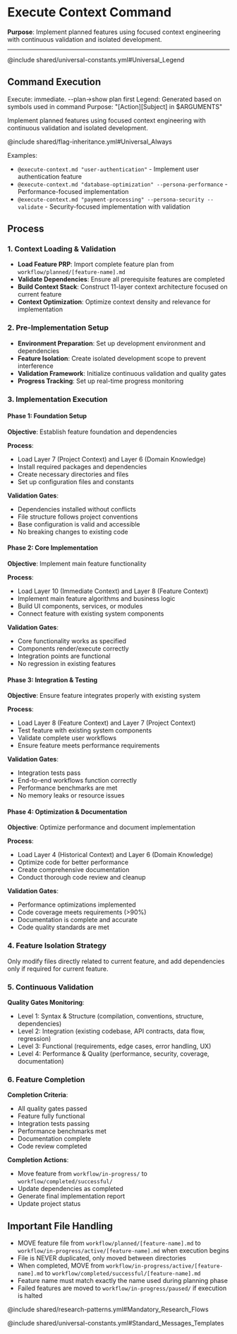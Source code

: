 # Execute Context Command

**Purpose**: Implement planned features using focused context engineering with continuous validation and isolated development.

---

@include shared/universal-constants.yml#Universal_Legend

## Command Execution
Execute: immediate. --plan→show plan first
Legend: Generated based on symbols used in command
Purpose: "[Action][Subject] in $ARGUMENTS"

Implement planned features using focused context engineering with continuous validation and isolated development.

@include shared/flag-inheritance.yml#Universal_Always

Examples:
- `@execute-context.md "user-authentication"` - Implement user authentication feature
- `@execute-context.md "database-optimization" --persona-performance` - Performance-focused implementation
- `@execute-context.md "payment-processing" --persona-security --validate` - Security-focused implementation with validation

## Process

### 1. Context Loading & Validation
- **Load Feature PRP**: Import complete feature plan from `workflow/planned/[feature-name].md`
- **Validate Dependencies**: Ensure all prerequisite features are completed
- **Build Context Stack**: Construct 11-layer context architecture focused on current feature
- **Context Optimization**: Optimize context density and relevance for implementation

### 2. Pre-Implementation Setup
- **Environment Preparation**: Set up development environment and dependencies
- **Feature Isolation**: Create isolated development scope to prevent interference
- **Validation Framework**: Initialize continuous validation and quality gates
- **Progress Tracking**: Set up real-time progress monitoring

### 3. Implementation Execution

#### Phase 1: Foundation Setup
**Objective**: Establish feature foundation and dependencies

**Process**:
- Load Layer 7 (Project Context) and Layer 6 (Domain Knowledge)
- Install required packages and dependencies
- Create necessary directories and files
- Set up configuration files and constants

**Validation Gates**:
- Dependencies installed without conflicts
- File structure follows project conventions
- Base configuration is valid and accessible
- No breaking changes to existing code

#### Phase 2: Core Implementation
**Objective**: Implement main feature functionality

**Process**:
- Load Layer 10 (Immediate Context) and Layer 8 (Feature Context)
- Implement main feature algorithms and business logic
- Build UI components, services, or modules
- Connect feature with existing system components

**Validation Gates**:
- Core functionality works as specified
- Components render/execute correctly
- Integration points are functional
- No regression in existing features

#### Phase 3: Integration & Testing
**Objective**: Ensure feature integrates properly with existing system

**Process**:
- Load Layer 8 (Feature Context) and Layer 7 (Project Context)
- Test feature with existing system components
- Validate complete user workflows
- Ensure feature meets performance requirements

**Validation Gates**:
- Integration tests pass
- End-to-end workflows function correctly
- Performance benchmarks are met
- No memory leaks or resource issues

#### Phase 4: Optimization & Documentation
**Objective**: Optimize performance and document implementation

**Process**:
- Load Layer 4 (Historical Context) and Layer 6 (Domain Knowledge)
- Optimize code for better performance
- Create comprehensive documentation
- Conduct thorough code review and cleanup

**Validation Gates**:
- Performance optimizations implemented
- Code coverage meets requirements (>90%)
- Documentation is complete and accurate
- Code quality standards are met

### 4. Feature Isolation Strategy

Only modify files directly related to current feature, and add dependencies only if required for current feature.

### 5. Continuous Validation

**Quality Gates Monitoring**:
- Level 1: Syntax & Structure (compilation, conventions, structure, dependencies)
- Level 2: Integration (existing codebase, API contracts, data flow, regression)
- Level 3: Functional (requirements, edge cases, error handling, UX)
- Level 4: Performance & Quality (performance, security, coverage, documentation)

### 6. Feature Completion

**Completion Criteria**:
- All quality gates passed
- Feature fully functional
- Integration tests passing
- Performance benchmarks met
- Documentation complete
- Code review completed

**Completion Actions**:
- Move feature from `workflow/in-progress/` to `workflow/completed/successful/`
- Update dependencies as completed
- Generate final implementation report
- Update project status

## Important File Handling
- MOVE feature file from `workflow/planned/[feature-name].md` to `workflow/in-progress/active/[feature-name].md` when execution begins
- File is NEVER duplicated, only moved between directories
- When completed, MOVE from `workflow/in-progress/active/[feature-name].md` to `workflow/completed/successful/[feature-name].md`
- Feature name must match exactly the name used during planning phase
- Failed features are moved to `workflow/in-progress/paused/` if execution is halted

@include shared/research-patterns.yml#Mandatory_Research_Flows

@include shared/universal-constants.yml#Standard_Messages_Templates 
